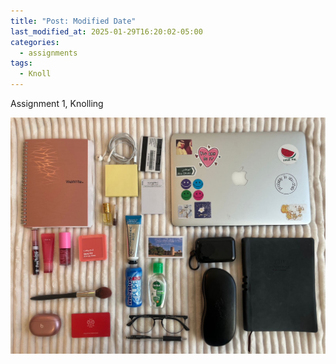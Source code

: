 ```yaml
---
title: "Post: Modified Date"
last_modified_at: 2025-01-29T16:20:02-05:00
categories:
  - assignments
tags:
  - Knoll
---
```


Assignment 1, Knolling

<img src="/assets/images/knolling.jpg" alt="Alt text">

 